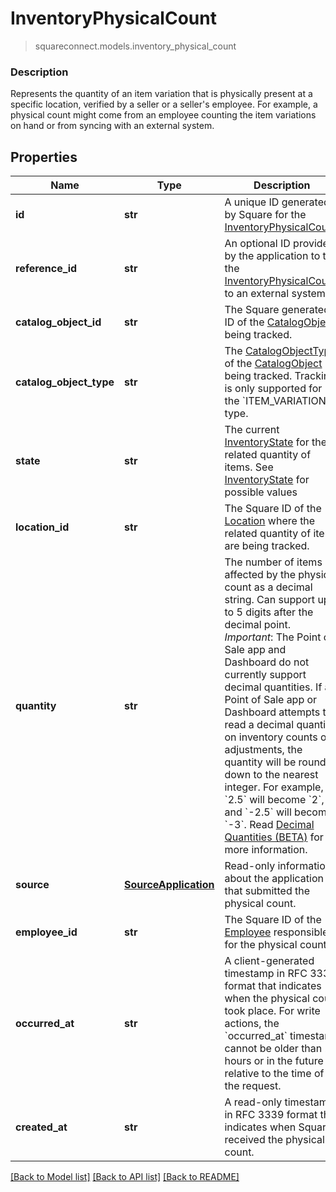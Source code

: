 # InventoryPhysicalCount
> squareconnect.models.inventory_physical_count

### Description

Represents the quantity of an item variation that is physically present at a specific location, verified by a seller or a seller's employee. For example, a physical count might come from an employee counting the item variations on hand or from syncing with an external system.

## Properties
Name | Type | Description | Notes
------------ | ------------- | ------------- | -------------
**id** | **str** | A unique ID generated by Square for the [InventoryPhysicalCount](#type-inventoryphysicalcount). | [optional] 
**reference_id** | **str** | An optional ID provided by the application to tie the [InventoryPhysicalCount](#type-inventoryphysicalcount) to an external system. | [optional] 
**catalog_object_id** | **str** | The Square generated ID of the [CatalogObject](#type-catalogobject) being tracked. | [optional] 
**catalog_object_type** | **str** | The [CatalogObjectType](#type-catalogobjecttype) of the [CatalogObject](#type-catalogobject) being tracked. Tracking is only supported for the &#x60;ITEM_VARIATION&#x60; type. | [optional] 
**state** | **str** | The current [InventoryState](#type-inventorystate) for the related quantity of items. See [InventoryState](#type-inventorystate) for possible values | [optional] 
**location_id** | **str** | The Square ID of the [Location](#type-location) where the related quantity of items are being tracked. | [optional] 
**quantity** | **str** | The number of items affected by the physical count as a decimal string. Can support up to 5 digits after the decimal point.  _Important_: The Point of Sale app and Dashboard do not currently support decimal quantities. If a Point of Sale app or Dashboard attempts to read a decimal quantity on inventory counts or adjustments, the quantity will be rounded down to the nearest integer. For example, &#x60;2.5&#x60; will become &#x60;2&#x60;, and &#x60;-2.5&#x60; will become &#x60;-3&#x60;.  Read [Decimal Quantities (BETA)](/orders-api/what-it-does#decimal-quantities) for more information. | [optional] 
**source** | [**SourceApplication**](SourceApplication.md) | Read-only information about the application that submitted the physical count. | [optional] 
**employee_id** | **str** | The Square ID of the [Employee](#type-employee) responsible for the physical count. | [optional] 
**occurred_at** | **str** | A client-generated timestamp in RFC 3339 format that indicates when the physical count took place. For write actions, the &#x60;occurred_at&#x60; timestamp cannot be older than 24 hours or in the future relative to the time of the request. | [optional] 
**created_at** | **str** | A read-only timestamp in RFC 3339 format that indicates when Square received the physical count. | [optional] 

[[Back to Model list]](../README.md#documentation-for-models) [[Back to API list]](../README.md#documentation-for-api-endpoints) [[Back to README]](../README.md)


